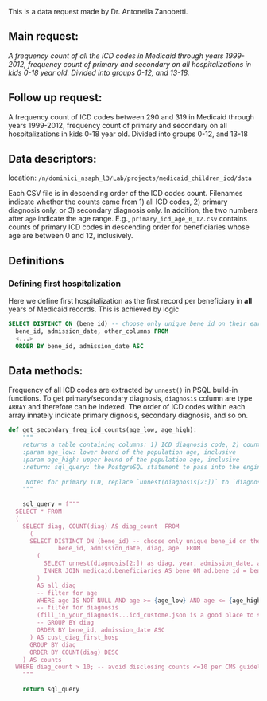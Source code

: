 This is a data request made by Dr. Antonella Zanobetti.

## Main request:

*A frequency count of all the ICD codes in Medicaid through years 1999-2012, frequency count of primary and secondary on all hospitalizations in kids 0-18 year old. Divided into groups 0-12, and 13-18.*
    
## Follow up request:
A frequency count of ICD codes between 290 and 319 in Medicaid through years 1999-2012, frequency count of primary and secondary on all hospitalizations in kids 0-18 year old. Divided into groups 0-12, and 13-18

## Data descriptors:

location: `/n/dominici_nsaph_l3/Lab/projects/medicaid_children_icd/data`

Each CSV file is in descending order of the ICD codes count. Filenames indicate whether the counts came from 1) all ICD codes, 2) primary diagnosis only, or 3) secondary diagnosis only. In addition, the two numbers after `age` indicate the age range. E.g., `primary_icd_age_0_12.csv` contains counts of primary ICD codes in descending order for beneficiaries whose age are between 0 and 12, inclusively.

## Definitions
### Defining first hospitalization
Here we define first hospitalization as the first record per beneficiary in **all** years of Medicaid records. This is achieved by logic
```SQL
SELECT DISTINCT ON (bene_id) -- choose only unique bene_id on their earliest admission_Date (matching ORDER BY clause)
  bene_id, admission_date, other_columns FROM
  <...>
  ORDER BY bene_id, admission_date ASC 
```

## Data methods:

Frequency of all ICD codes are extracted by `unnest()` in PSQL build-in functions. To get primary/secondary diagnosis, `diagnosis` column are type `ARRAY` and therefore can be indexed. The order of ICD codes within each array innately indicate primary dignosis, secondary diagnosis, and so on.

```python
def get_secondary_freq_icd_counts(age_low, age_high):
    """
    returns a table containing columns: 1) ICD diagnosis code, 2) counts of that code within the age range
    :param age_low: lower bound of the population age, inclusive
    :param age_high: upper bound of the population age, inclusive
    :return: sql_query: the PostgreSQL statement to pass into the engine
    
     Note: for primary ICD, replace `unnest(diagnosis[2:])` to `diagnosis[1]`
    """
    
    sql_query = f"""
  SELECT * FROM 
  (
    SELECT diag, COUNT(diag) AS diag_count  FROM 
      (
      SELECT DISTINCT ON (bene_id) -- choose only unique bene_id on their earliest admission_Date (matching ORDER BY clause)
              bene_id, admission_date, diag, age  FROM 
        (
          SELECT unnest(diagnosis[2:]) as diag, year, admission_date, ad.bene_id, DATE_PART('year', admission_date) - DATE_PART('year', dob) AS age FROM medicaid.admissions AS ad
          INNER JOIN medicaid.beneficiaries AS bene ON ad.bene_id = bene.bene_id 
        )
        AS all_diag
        -- filter for age
        WHERE age IS NOT NULL AND age >= {age_low} AND age <= {age_high} AND diag IN
        -- filter for diagnosis
        (fill_in_your_diagnosis...icd_custome.json is a good place to start)
        -- GROUP BY diag
        ORDER BY bene_id, admission_date ASC
      ) AS cust_diag_first_hosp
      GROUP BY diag
      ORDER BY COUNT(diag) DESC
    ) AS counts
  WHERE diag_count > 10; -- avoid disclosing counts <=10 per CMS guideline
    """
    
    return sql_query
```